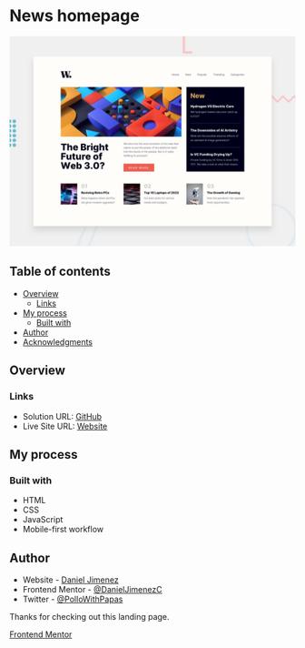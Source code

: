 # News homepage

![Design preview for the News homepage](./design/desktop-preview.jpg)

## Table of contents

- [Overview](#overview)
  - [Links](#links)
- [My process](#my-process)
  - [Built with](#built-with)
- [Author](#author)
- [Acknowledgments](#acknowledgments)

## Overview

### Links

- Solution URL: [GitHub](https://github.com/DanielJimenezC/news.github.io)
- Live Site URL: [Website](https://danieljimenezc.github.io/news.github.io/)

## My process

### Built with

- HTML
- CSS
- JavaScript
- Mobile-first workflow

## Author

- Website - [Daniel Jimenez](https://www.daniel-jimenez.tech)
- Frontend Mentor - [@DanielJimenezC](https://www.frontendmentor.io/profile/DanielJimenezC)
- Twitter - [@PolloWithPapas](https://twitter.com/PolloWithPapas)

Thanks for checking out this landing page.

[Frontend Mentor](https://www.frontendmentor.io)